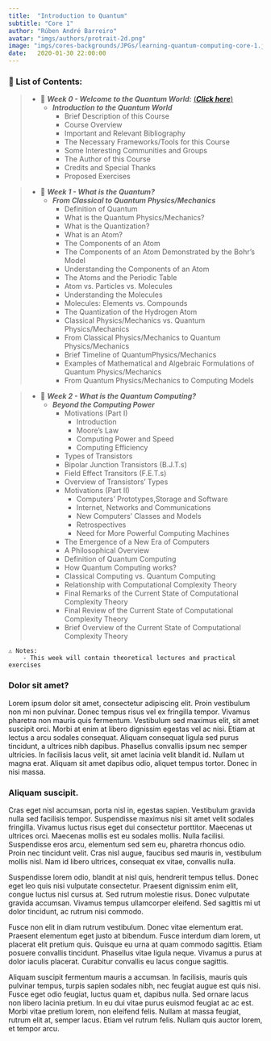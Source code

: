 ```yaml
---
title:  "Introduction to Quantum"
subtitle: "Core 1"
author: "Rúben André Barreiro"
avatar: "imgs/authors/protrait-2d.png"
image: "imgs/cores-backgrounds/JPGs/learning-quantum-computing-core-1.jpg"
date:   2020-01-30 22:00:00
---
```


### 📂 List of Contents:
> * 📅 **_Week 0 - Welcome to the Quantum World:_** [(**_Click here_**)](course/core-1-introduction-to-quantum/week-0-welcome-to-the-quantum-world)
>   * **_Introduction to the Quantum World_**
>       * Brief Description of this Course
>       * Course Overview
>       * Important and Relevant Bibliography
>       * The Necessary Frameworks/Tools for this Course
>       * Some Interesting Communities and Groups
>       * The Author of this Course
>       * Credits and Special Thanks
>       * Proposed Exercises


> * 📅 **_Week 1 - What is the Quantum?_**
>   * **_From Classical to Quantum Physics/Mechanics_**
>       * Definition of Quantum
>       * What is the Quantum Physics/Mechanics?
>       * What is the Quantization?
>       * What is an Atom?
>       * The Components of an Atom
>       * The Components of an Atom Demonstrated by the Bohr’s Model
>       * Understanding the Components of an Atom
>       * The Atoms and the Periodic Table
>       * Atom vs. Particles vs. Molecules
>       * Understanding the Molecules
>       * Molecules: Elements vs. Compounds
>       * The Quantization of the Hydrogen Atom
>       * Classical Physics/Mechanics vs. Quantum Physics/Mechanics
>       * From Classical Physics/Mechanics to Quantum Physics/Mechanics
>       * Brief Timeline of QuantumPhysics/Mechanics
>       * Examples of Mathematical and Algebraic Formulations of Quantum Physics/Mechanics
>       * From Quantum Physics/Mechanics to Computing Models


> * 📅 **_Week 2 - What is the Quantum Computing?_**
>   * **_Beyond the Computing Power_**
>       * Motivations (Part I)
>           * Introduction
>           * Moore’s Law
>           * Computing Power and Speed
>           * Computing Efficiency
>       * Types of Transistors
>       * Bipolar Junction Transistors (B.J.T.s)
>       * Field Effect Transitors (F.E.T.s)
>       * Overview of Transistors’ Types
>       * Motivations (Part II)
>           * Computers’ Prototypes,Storage and Software
>           * Internet, Networks and Communications
>           * New Computers’ Classes and Models
>           * Retrospectives
>           * Need for More Powerful Computing Machines
>       * The Emergence of a New Era of Computers
>       * A Philosophical Overview
>       * Definition of Quantum Computing
>       * How Quantum Computing works?
>       * Classical Computing vs. Quantum Computing
>       * Relationship with Computational Complexity Theory
>       * Final Remarks of the Current State of Computational Complexity Theory
>       * Final Review of the Current State of Computational Complexity Theory
>       * Brief Overview of the Current State of Computational Complexity Theory


```
⚠️ Notes:
    - This week will contain theoretical lectures and practical exercises
```

### Dolor sit amet?
Lorem ipsum dolor sit amet, consectetur adipiscing elit. Proin vestibulum non mi non pulvinar. Donec tempus risus vel ex fringilla tempor. Vivamus pharetra non mauris quis fermentum. Vestibulum sed maximus elit, sit amet suscipit orci. Morbi at enim at libero dignissim egestas vel ac nisi. Etiam at lectus a arcu sodales consequat. Aliquam consequat ligula sed purus tincidunt, a ultrices nibh dapibus. Phasellus convallis ipsum nec semper ultricies. In facilisis lacus velit, sit amet lacinia velit blandit id. Nullam ut magna erat. Aliquam sit amet dapibus odio, aliquet tempus tortor. Donec in nisi massa.

### Aliquam suscipit.
Cras eget nisl accumsan, porta nisl in, egestas sapien. Vestibulum gravida nulla sed facilisis tempor. Suspendisse maximus nisi sit amet velit sodales fringilla. Vivamus luctus risus eget dui consectetur porttitor. Maecenas ut ultrices orci. Maecenas mollis est eu sodales mollis. Nulla facilisi. Suspendisse eros arcu, elementum sed sem eu, pharetra rhoncus odio. Proin nec tincidunt velit. Cras nisl augue, faucibus sed mauris in, vestibulum mollis nisl. Nam id libero ultrices, consequat ex vitae, convallis nulla.

Suspendisse lorem odio, blandit at nisl quis, hendrerit tempus tellus. Donec eget leo quis nisi vulputate consectetur. Praesent dignissim enim elit, congue luctus nisl cursus at. Sed rutrum molestie risus. Donec vulputate gravida accumsan. Vivamus tempus ullamcorper eleifend. Sed sagittis mi ut dolor tincidunt, ac rutrum nisi commodo.

Fusce non elit in diam rutrum vestibulum. Donec vitae elementum erat. Praesent elementum eget justo at bibendum. Fusce interdum diam lorem, ut placerat elit pretium quis. Quisque eu urna at quam commodo sagittis. Etiam posuere convallis tincidunt. Phasellus vitae ligula neque. Vivamus a purus at dolor iaculis placerat. Curabitur convallis eu lacus congue sagittis.

Aliquam suscipit fermentum mauris a accumsan. In facilisis, mauris quis pulvinar tempus, turpis sapien sodales nibh, nec feugiat augue est quis nisi. Fusce eget odio feugiat, luctus quam et, dapibus nulla. Sed ornare lacus non libero lacinia pretium. In eu dui vitae purus euismod feugiat ac ac est. Morbi vitae pretium lorem, non eleifend felis. Nullam at massa feugiat, rutrum elit at, semper lacus. Etiam vel rutrum felis. Nullam quis auctor lorem, et tempor arcu.
